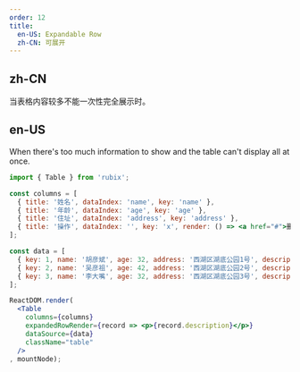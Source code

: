```yaml
---
order: 12
title:
  en-US: Expandable Row
  zh-CN: 可展开
---
```


## zh-CN

当表格内容较多不能一次性完全展示时。

## en-US

When there's too much information to show and the table can't display all at once.

````jsx
import { Table } from 'rubix';

const columns = [
  { title: '姓名', dataIndex: 'name', key: 'name' },
  { title: '年龄', dataIndex: 'age', key: 'age' },
  { title: '住址', dataIndex: 'address', key: 'address' },
  { title: '操作', dataIndex: '', key: 'x', render: () => <a href="#">删除</a> },
];

const data = [
  { key: 1, name: '胡彦斌', age: 32, address: '西湖区湖底公园1号', description: '我是胡彦斌，今年32岁，住在西湖区湖底公园1号。' },
  { key: 2, name: '吴彦祖', age: 42, address: '西湖区湖底公园2号', description: '我是吴彦祖，今年42岁，住在西湖区湖底公园2号。' },
  { key: 3, name: '李大嘴', age: 32, address: '西湖区湖底公园3号', description: '我是李大嘴，今年32岁，住在西湖区湖底公园3号。' },
];

ReactDOM.render(
  <Table
    columns={columns}
    expandedRowRender={record => <p>{record.description}</p>}
    dataSource={data}
    className="table"
  />
, mountNode);
````
